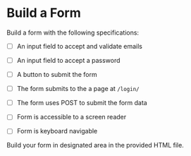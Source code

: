 # Build a Form

Build a form with the following specifications:
- [ ] An input field to accept and validate emails
- [ ] An input field to accept a password
- [ ] A button to submit the form

- [ ] The form submits to the a page at `/login/`
- [ ] The form uses POST to submit the form data
- [ ] Form is accessible to a screen reader
- [ ] Form is keyboard navigable

Build your form in designated area in the provided HTML file.